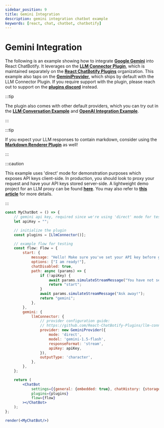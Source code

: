```yaml
---
sidebar_position: 9
title: Gemini Integration
description: gemini integration chatbot example
keywords: [react, chat, chatbot, chatbotify]
---
```


# Gemini Integration

The following is an example showing how to integrate [**Google Gemini**](https://ai.google.dev/gemini-api/docs) into React ChatBotify. It leverages on the [**LLM Connector Plugin**](https://www.npmjs.com/package/@rcb-plugins/llm-connector), which is maintained separately on the [**React ChatBotify Plugins**](https://github.com/orgs/React-ChatBotify-Plugins) organization. This example also taps on the [**GeminiProvider**](https://github.com/React-ChatBotify-Plugins/llm-connector/blob/main/docs/providers/Gemini.md), which ships by default with the LLM Connector Plugin. If you require support with the plugin, please reach out to support on the [**plugins discord**](https://discord.gg/J6pA4v3AMW) instead.

:::tip

The plugin also comes with other default providers, which you can try out in the [**LLM Conversation Example**](/docs/examples/llm_conversation.md) and [**OpenAI Integration Example**](/docs/examples/openai_integration.md).

:::

:::tip

If you expect your LLM responses to contain markdown, consider using the [**Markdown Renderer Plugin**](https://www.npmjs.com/package/@rcb-plugins/markdown-renderer) as well!

:::

:::caution

This example uses 'direct' mode for demonstration purposes which exposes API keys client-side. In production, you should look to proxy your request and have your API keys stored server-side. A lightweight demo project for an LLM proxy can be found [**here**](https://github.com/tjtanjin/llm-proxy). You may also refer to [**this article**](https://tjtanjin.medium.com/how-to-build-and-integrate-a-react-chatbot-with-llms-a-react-chatbotify-guide-part-4-b40cd59fd6e6) for more details.

:::

```jsx live noInline title=MyChatBot.js
const MyChatBot = () => {
	// gemini api key, required since we're using 'direct' mode for testing
	let apiKey = "";

	// initialize the plugin
	const plugins = [LlmConnector()];

	// example flow for testing
	const flow: Flow = {
		start: {
			message: "Hello! Make sure you've set your API key before getting started!",
			options: ["I am ready!"],
			chatDisabled: true,
			path: async (params) => {
				if (!apiKey) {
					await params.simulateStreamMessage("You have not set your API key!");
					return "start";
				}
				await params.simulateStreamMessage("Ask away!");
				return "gemini";
			},
		},
		gemini: {
			llmConnector: {
				// provider configuration guide:
				// https://github.com/React-ChatBotify-Plugins/llm-connector/blob/main/docs/providers/Gemini.md
				provider: new GeminiProvider({
					mode: 'direct',
					model: 'gemini-1.5-flash',
					responseFormat: 'stream',
					apiKey: apiKey,
				}),
				outputType: 'character',
			},
		},
	};

	return (
		<ChatBot
			settings={{general: {embedded: true}, chatHistory: {storageKey: "example_gemini_integration"}}}
			plugins={plugins}
			flow={flow}
		></ChatBot>
	);
};

render(<MyChatBot/>)
```